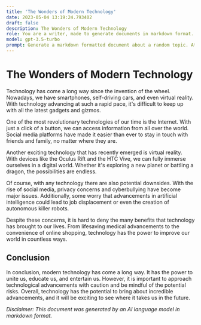 ```yaml
---
title: 'The Wonders of Modern Technology'
date: 2023-05-04 13:19:24.793402
draft: false
description: The Wonders of Modern Technology
role: You are a writer, made to generate documents in markdown format. It is very important that all of the documents you generate are in valid markdown format.
model: gpt-3.5-turbo
prompt: Generate a markdown formatted document about a random topic. At the bottom, include a disclaimer explaining that the document was generated by you. The first line of the document should be the title. Make sure that the entire document is in proper markdown format, using a mix of various tags to make the document visually appealing.
---
```


# The Wonders of Modern Technology

Technology has come a long way since the invention of the wheel. Nowadays, we have smartphones, self-driving cars, and even virtual reality. With technology advancing at such a rapid pace, it's difficult to keep up with all the latest gadgets and gizmos.

One of the most revolutionary technologies of our time is the Internet. With just a click of a button, we can access information from all over the world. Social media platforms have made it easier than ever to stay in touch with friends and family, no matter where they are.

Another exciting technology that has recently emerged is virtual reality. With devices like the Oculus Rift and the HTC Vive, we can fully immerse ourselves in a digital world. Whether it's exploring a new planet or battling a dragon, the possibilities are endless.

Of course, with any technology there are also potential downsides. With the rise of social media, privacy concerns and cyberbullying have become major issues. Additionally, some worry that advancements in artificial intelligence could lead to job displacement or even the creation of autonomous killer robots.

Despite these concerns, it is hard to deny the many benefits that technology has brought to our lives. From lifesaving medical advancements to the convenience of online shopping, technology has the power to improve our world in countless ways.

## Conclusion

In conclusion, modern technology has come a long way. It has the power to unite us, educate us, and entertain us. However, it is important to approach technological advancements with caution and be mindful of the potential risks. Overall, technology has the potential to bring about incredible advancements, and it will be exciting to see where it takes us in the future.

*Disclaimer: This document was generated by an AI language model in markdown format.*